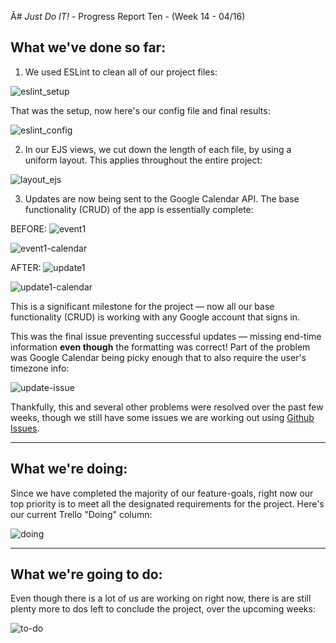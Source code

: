 Â# *Just Do IT!* - Progress Report Ten - (Week 14 - 04/16)

## What we've done so far:

1) We used ESLint to clean all of our project files:

![eslint_setup](https://user-images.githubusercontent.com/21226482/79670733-c5aada80-818a-11ea-8dc0-84269e10c893.png)

That was the setup, now here's our config file and final results:

![eslint_config](https://user-images.githubusercontent.com/21226482/79670763-fc80f080-818a-11ea-9839-3013be2c77f2.png)

2) In our EJS views, we cut down the length of each file, by using a uniform layout. This applies throughout the entire project:

![layout_ejs](https://user-images.githubusercontent.com/21226482/79670899-d14ad100-818b-11ea-80a5-b8fc78b1437a.png)

3) Updates are now being sent to the Google Calendar API. The base functionality (CRUD) of the app is essentially complete:

BEFORE:
![event1](https://user-images.githubusercontent.com/21226482/79671033-c8a6ca80-818c-11ea-91cb-c35f07a146c4.png)

![event1-calendar](https://user-images.githubusercontent.com/21226482/79671044-eaa04d00-818c-11ea-84fc-34539d1ef734.png)

AFTER:
![update1](https://user-images.githubusercontent.com/21226482/79671040-db210400-818c-11ea-89cb-ee743da63c8a.png)

![update1-calendar](https://user-images.githubusercontent.com/21226482/79671053-fee44a00-818c-11ea-85e2-a1a9b1600387.png)

This is a significant milestone for the project — now all our base functionality (CRUD) is working with any Google account that signs in.

This was the final issue preventing successful updates — missing end-time information **even though** the formatting was correct! Part of the problem was Google Calendar being picky enough that to also require the user's timezone info:

![update-issue](https://user-images.githubusercontent.com/21226482/79679083-610e7080-81c8-11ea-8db7-d59c21726d7c.png)

Thankfully, this and several other problems were resolved over the past few weeks, though we still have some issues we are working out using [Github Issues](https://github.com/567WebSystems/project-3-beta/issues).

___

## What we're doing:

Since we have completed the majority of our feature-goals, right now our top priority is to meet all the designated requirements for the project. Here's our current Trello "Doing" column:

![doing](https://user-images.githubusercontent.com/21226482/79679009-759e3900-81c7-11ea-846d-0e53f94db64f.png)

___

## What we're going to do:

Even though there is a lot of us are working on right now, there is are still plenty more to dos left to conclude the project, over the upcoming weeks:

![to-do](https://user-images.githubusercontent.com/21226482/79679046-f52c0800-81c7-11ea-97fb-63866a847bc8.png)
